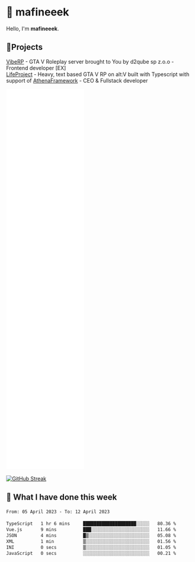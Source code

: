 # 👋 mafineeek
Hello, I'm **mafineeek**.

## 📝Projects

[VibeRP](https://v-rp.pl) - GTA V Roleplay server brought to You by d2qube sp z.o.o - Frontend developer [EX]
<br>
[LifeProject](https://github.com/LifeProject-Roleplay/) - Heavy, text based GTA V RP on alt:V built with Typescript with support of [AthenaFramework](https://github.com/Athena-Roleplay-Framework/) - CEO & Fullstack developer

![](./github-metrics.svg)

[![GitHub Streak](https://streak-stats.demolab.com/?user=mafineeek)](https://git.io/streak-stats)

## 📰 What I have done this week
<!--START_SECTION:waka-->

```text
From: 05 April 2023 - To: 12 April 2023

TypeScript   1 hr 6 mins     ████████████████████░░░░░   80.36 %
Vue.js       9 mins          ███░░░░░░░░░░░░░░░░░░░░░░   11.66 %
JSON         4 mins          █▒░░░░░░░░░░░░░░░░░░░░░░░   05.08 %
XML          1 min           ▒░░░░░░░░░░░░░░░░░░░░░░░░   01.56 %
INI          0 secs          ▒░░░░░░░░░░░░░░░░░░░░░░░░   01.05 %
JavaScript   0 secs          ░░░░░░░░░░░░░░░░░░░░░░░░░   00.21 %
```

<!--END_SECTION:waka-->
